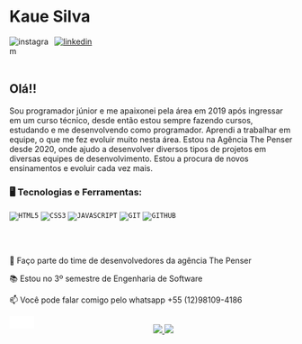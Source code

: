 <div dsplay="inline-block">
 
 <h1 align="left">Kaue Silva</h1>
 <a href="https://instagram.com/ykaue.silvaa">
    <img align="left" width="80px" src="https://i.ibb.co/qkGSp1D/instagram.png" alt="instagram" style="vertical-align:top;">
  </a> 
  <a href="https://www.linkedin.com/in/kaue-lucas/">
    <img width="80px" src="https://i.ibb.co/RyZx12b/linkedin.png" alt="linkedin" style="vertical-align:top;">
  </a>
</div>

</br>
</br>

## Olá!!

Sou programador júnior e me apaixonei pela área em 2019 após ingressar em um curso técnico, desde então estou sempre fazendo cursos, estudando e me desenvolvendo como programador. Aprendi a trabalhar em equipe, o que me fez evoluir muito nesta área. Estou na Agência The Penser desde 2020, onde ajudo a desenvolver diversos tipos de projetos em diversas equipes de desenvolvimento. Estou a procura de novos ensinamentos e evoluir cada vez mais.

### 🖥️ Tecnologias e Ferramentas: 
<code><img width="40px" src="https://cdn.jsdelivr.net/gh/devicons/devicon/icons/html5/html5-original-wordmark.svg" title = "HTML5"/></code>
<code><img width="40px" src="https://cdn.jsdelivr.net/gh/devicons/devicon/icons/css3/css3-original-wordmark.svg" title = "CSS3"/></code>
<code><img width="40px" src="https://cdn.jsdelivr.net/gh/devicons/devicon/icons/javascript/javascript-original.svg" title = "JAVASCRIPT"/></code>
<code><img width="40px" src="https://cdn.jsdelivr.net/gh/devicons/devicon/icons/git/git-original.svg" title = "GIT"/></code>
<code><img width="40px" src="https://cdn.jsdelivr.net/gh/devicons/devicon/icons/github/github-original.svg" title = "GITHUB"/></code>


</br>
</br>
<div display="inline-block">
 <p align="left">🤿 Faço parte do time de desenvolvedores da agência The Penser</p>
 <p align="left">📚 Estou no 3º semestre de Engenharia de Software </p>
 <p align="left"> 📫 Você pode falar comigo pelo whatsapp +55 (12)98109-4186 </p>

 <a href="https://instagram.com/ykaue.silvaa" target="_blank"><img align="left" alt="Instagram" width="22px" src="https://github.com/Aakarsh-B/trying-repos/blob/master/insta.svg" />
 <a href="https://www.linkedin.com/in/kaue-lucas/" target="_blank"><img align="left" alt="LinkedIn" width="22px" src="https://github.com/Aakarsh-B/trying-repos/blob/master/linkedin.svg" />

 ##
<p align="center">
<a href="https://github.com/kaue-dotcom">
  <img height="180em" src="https://github-readme-stats-eight-theta.vercel.app/api?username=kaue-dotcom&show_icons=true&theme=algolia&include_all_commits=true&count_private=true"/>
  <img height="180em" src="https://github-readme-stats-eight-theta.vercel.app/api/top-langs/?username=kaue-dotcom&layout=compact&langs_count=8&theme=algolia"/>
</a>
</p>
